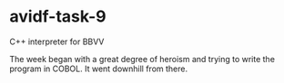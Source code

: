 # avidf-task-9

C++ interpreter for BBVV

The week began with a great degree of heroism and trying to write the program in COBOL.
It went downhill from there.
